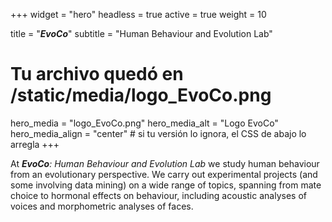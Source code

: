 +++
widget = "hero"
headless = true
active = true
weight = 10

title = "<b><i>EvoCo</i></b>"
subtitle = "Human Behaviour and Evolution Lab"

# Tu archivo quedó en /static/media/logo_EvoCo.png
hero_media = "logo_EvoCo.png"
hero_media_alt = "Logo EvoCo"
hero_media_align = "center"   # si tu versión lo ignora, el CSS de abajo lo arregla
+++

At ***EvoCo**: Human Behaviour and Evolution Lab* we study human behaviour from an evolutionary perspective. We carry out experimental projects (and some involving data mining) on a wide range of topics, spanning from mate choice to hormonal effects on behaviour, including acoustic analyses of voices and morphometric analyses of faces.
